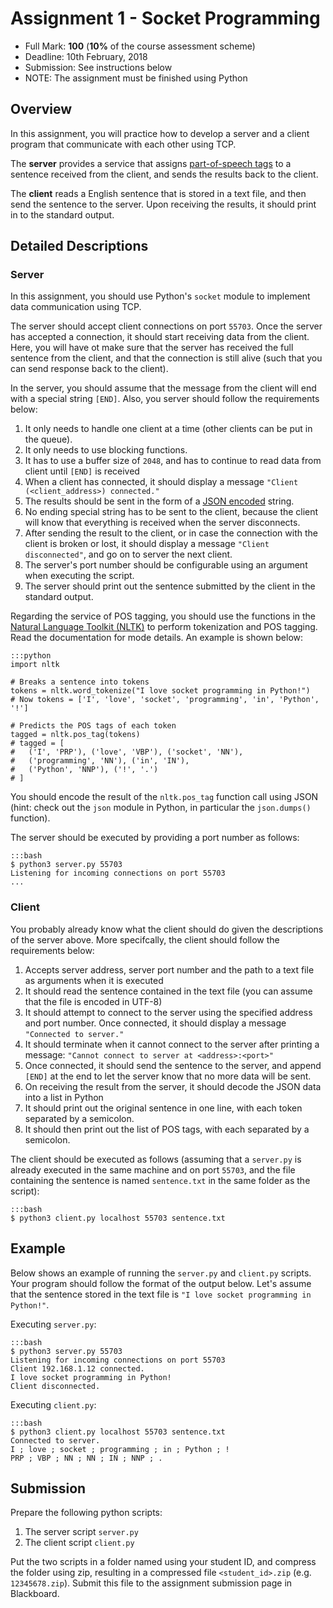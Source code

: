 # Assignment 1 - Socket Programming

* Full Mark: **100** (**10%** of the course assessment scheme)
* Deadline: 10th February, 2018
* Submission: See instructions below
* NOTE: The assignment must be finished using Python

## Overview

In this assignment, you will practice how to develop a server and a client program that communicate with each other using TCP.

The **server** provides a service that assigns [part-of-speech tags](http://en.wikipedia.org/wiki/Part-of-speech_tagging) to a sentence received from the client, and sends the results back to the client.

The **client** reads a English sentence that is stored in a text file, and then send the sentence to the server. Upon receiving the results, it should print in to the standard output.

## Detailed Descriptions

### Server

In this assignment, you should use Python's `socket` module to implement data communication using TCP.

The server should accept client connections on port `55703`. Once the server has accepted a connection, it should start receiving data from the client. Here, you will have ot make sure that the server has received the full sentence from the client, and that the connection is still alive (such that you can send response back to the client).

In the server, you should assume that the message from the client will end with a special string `[END]`. Also, you server should follow the requirements below:

1. It only needs to handle one client at a time (other clients can be put in the queue).
2. It only needs to use blocking functions.
3. It has to use a buffer size of `2048`, and has to continue to read data from client until `[END]` is received
4. When a client has connected, it should display a message `"Client (<client_address>) connected."`
5. The results should be sent in the form of a [JSON encoded](http://docs.python.org/3/library/json.html) string.
6. No ending special string has to be sent to the client, because the client will know that everything is received when the server disconnects.
7. After sending the result to the client, or in case the connection with the client is broken or lost, it should display a message `"Client disconnected"`, and go on to server the next client.
8. The server's port number should be configurable using an argument when executing the script.
9. The server should print out the sentence submitted by the client in the standard output.

Regarding the service of POS tagging, you should use the functions in the [Natural Language Toolkit (NLTK)](http://www.nltk.org/book/ch05.html) to perform tokenization and POS tagging. Read the documentation for mode details. An example is shown below:

    :::python
    import nltk
    
    # Breaks a sentence into tokens
    tokens = nltk.word_tokenize("I love socket programming in Python!")
    # Now tokens = ['I', 'love', 'socket', 'programming', 'in', 'Python', '!']

    # Predicts the POS tags of each token
    tagged = nltk.pos_tag(tokens)
    # tagged = [
    #   ('I', 'PRP'), ('love', 'VBP'), ('socket', 'NN'),
    #   ('programming', 'NN'), ('in', 'IN'),
    #   ('Python', 'NNP'), ('!', '.')
    # ]

You should encode the result of the `nltk.pos_tag` function call using JSON (hint: check out the `json` module in Python, in particular the `json.dumps()` function).

The server should be executed by providing a port number as follows:

    :::bash
    $ python3 server.py 55703
    Listening for incoming connections on port 55703
    ...

### Client

You probably already know what the client should do given the descriptions of the server above. More specifcally, the client should follow the requirements below:

1. Accepts server address, server port number and the path to a text file as arguments when it is executed
2. It should read the sentence contained in the text file (you can assume that the file is encoded in UTF-8)
3. It should attempt to connect to the server using the specified address and port number. Once connected, it should display a message `"Connected to server."`
4. It should terminate when it cannot connect to the server after printing a message: `"Cannot connect to server at <address>:<port>"`
5. Once connected, it should send the sentence to the server, and append `[END]` at the end to let the server know that no more data will be sent.
6. On receiving the result from the server, it should decode the JSON data into a list in Python
7. It should print out the original sentence in one line, with each token separated by a semicolon.
8. It should then print out the list of POS tags, with each separated by a semicolon.

The client should be executed as follows (assuming that a `server.py` is already executed in the same machine and on port `55703`, and the file containing the sentence is named `sentence.txt` in the same folder as the script):

    :::bash
    $ python3 client.py localhost 55703 sentence.txt

## Example

Below shows an example of running the `server.py` and `client.py` scripts. Your program should follow the format of the output below. Let's assume that the sentence stored in the text file is `"I love socket programming in Python!"`.

Executing `server.py`:

    :::bash
    $ python3 server.py 55703
    Listening for incoming connections on port 55703
    Client 192.168.1.12 connected.
    I love socket programming in Python!
    Client disconnected.

Executing `client.py`:

    :::bash
    $ python3 client.py localhost 55703 sentence.txt
    Connected to server.
    I ; love ; socket ; programming ; in ; Python ; !
    PRP ; VBP ; NN ; NN ; IN ; NNP ; .

## Submission

Prepare the following python scripts:

1. The server script `server.py`
2. The client script `client.py`

Put the two scripts in a folder named using your student ID, and compress the folder using zip, resulting in a compressed file `<student_id>.zip` (e.g. `12345678.zip`). Submit this file to the assignment submission page in Blackboard.
